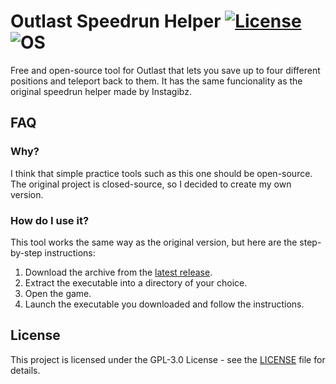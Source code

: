 # Outlast Speedrun Helper [![License](https://img.shields.io/badge/License-GPL3.0-green.svg)](https://github.com/lanylow/outlast-speedrun-helper/blob/main/LICENSE) ![OS](https://img.shields.io/badge/OS-Windows-yellow.svg)

Free and open-source tool for Outlast that lets you save up to four different positions and teleport back to them. It has the same funcionality as the original speedrun helper made by Instagibz.

## FAQ

### Why?
I think that simple practice tools such as this one should be open-source. The original project is closed-source, so I decided to create my own version.

### How do I use it?
This tool works the same way as the original version, but here are the step-by-step instructions:
1. Download the archive from the [latest release](https://github.com/lanylow/outlast-speedrun-helper/releases).
2. Extract the executable into a directory of your choice.
3. Open the game.
4. Launch the executable you downloaded and follow the instructions.

## License

This project is licensed under the GPL-3.0 License - see the [LICENSE](https://github.com/lanylow/outlast-speedrun-helper/blob/main/LICENSE) file for details.
